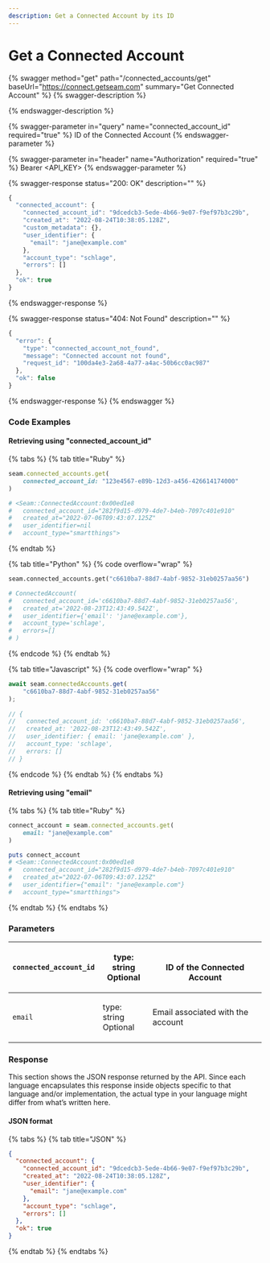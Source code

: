 ```yaml
---
description: Get a Connected Account by its ID
---
```


# Get a Connected Account



{% swagger method="get" path="/connected_accounts/get" baseUrl="https://connect.getseam.com" summary="Get Connected Account" %}
{% swagger-description %}

{% endswagger-description %}

{% swagger-parameter in="query" name="connected_account_id" required="true" %}
ID of the Connected Account
{% endswagger-parameter %}

{% swagger-parameter in="header" name="Authorization" required="true" %}
Bearer <API_KEY>
{% endswagger-parameter %}

{% swagger-response status="200: OK" description="" %}
```javascript
{
  "connected_account": {
    "connected_account_id": "9dcedcb3-5ede-4b66-9e07-f9ef97b3c29b",
    "created_at": "2022-08-24T10:38:05.128Z",
    "custom_metadata": {},
    "user_identifier": {
      "email": "jane@example.com"
    },
    "account_type": "schlage",
    "errors": []
  },
  "ok": true
}
```
{% endswagger-response %}

{% swagger-response status="404: Not Found" description="" %}
```javascript
{
  "error": {
    "type": "connected_account_not_found",
    "message": "Connected account not found",
    "request_id": "100da4e3-2a68-4a77-a4ac-50b6cc0ac987"
  },
  "ok": false
}
```
{% endswagger-response %}
{% endswagger %}

### Code Examples

#### Retrieving using "connected\_account\_id"
<!-- CODE INJECT START
Get a connected account by id
-->
{% tabs %}
{% tab title="Ruby" %}
```ruby
seam.connected_accounts.get(
    connected_account_id: "123e4567-e89b-12d3-a456-426614174000"
)

# <Seam::ConnectedAccount:0x00ed1e8                                                            
#   connected_account_id="282f9d15-d979-4de7-b4eb-7097c401e910"                                
#   created_at="2022-07-06T09:43:07.125Z"                                                      
#   user_identifier=nil                                                                        
#   account_type="smartthings"> 
```
{% endtab %}

{% tab title="Python" %}
{% code overflow="wrap" %}
```python
seam.connected_accounts.get("c6610ba7-88d7-4abf-9852-31eb0257aa56")

# ConnectedAccount(
#   connected_account_id='c6610ba7-88d7-4abf-9852-31eb0257aa56', 
#   created_at='2022-08-23T12:43:49.542Z', 
#   user_identifier={'email': 'jane@example.com'}, 
#   account_type='schlage', 
#   errors=[]
# )
```
{% endcode %}
{% endtab %}

{% tab title="Javascript" %}
{% code overflow="wrap" %}
```javascript
await seam.connectedAccounts.get(
    "c6610ba7-88d7-4abf-9852-31eb0257aa56"
);
  
// {
//   connected_account_id: 'c6610ba7-88d7-4abf-9852-31eb0257aa56',
//   created_at: '2022-08-23T12:43:49.542Z',
//   user_identifier: { email: 'jane@example.com' },
//   account_type: 'schlage',
//   errors: []
// }
```
{% endcode %}
{% endtab %}
{% endtabs %}
<!-- CODE INJECT END -->

#### Retrieving using "email"

{% tabs %}
{% tab title="Ruby" %}
```ruby
connect_account = seam.connected_accounts.get(
    email: "jane@example.com"
)

puts connect_account
# <Seam::ConnectedAccount:0x00ed1e8                                                            
#   connected_account_id="282f9d15-d979-4de7-b4eb-7097c401e910"                                
#   created_at="2022-07-06T09:43:07.125Z"                                                      
#   user_identifier={"email": "jane@example.com"}                                                                    
#   account_type="smartthings"> 
```
{% endtab %}
{% endtabs %}

### Parameters

| `connected_account_id` | <p>type: string<br>Optional</p> | <p><br>ID of the Connected Account</p> |
| ---------------------- | ------------------------------- | -------------------------------------- |
| `email`                | <p>type: string<br>Optional</p> | Email associated with the account      |

### Response

This section shows the JSON response returned by the API. Since each language encapsulates this response inside objects specific to that language and/or implementation, the actual type in your language might differ from what’s written here.

#### JSON format

{% tabs %}
{% tab title="JSON" %}
```json
{
  "connected_account": {
    "connected_account_id": "9dcedcb3-5ede-4b66-9e07-f9ef97b3c29b",
    "created_at": "2022-08-24T10:38:05.128Z",
    "user_identifier": {
      "email": "jane@example.com"
    },
    "account_type": "schlage",
    "errors": []
  },
  "ok": true
}
```
{% endtab %}
{% endtabs %}
